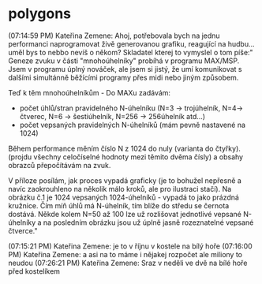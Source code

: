 polygons
========
(07:14:59 PM) Kateřina Zemene: Ahoj, potřebovala bych na jednu performanci naprogramovat živě generovanou grafiku, reagující na hudbu... uměl bys to nebbo nevíš o někom? Skladatel kterej to vymyslel o tom píše:"
Geneze zvuku v části "mnohoúhelníky" probíhá v programu MAX/MSP. Jsem v programu úplný nováček, ale jsem si jistý, že umí komunikovat s dalšími simultánně běžícími programy přes midi nebo jiným způsobem.

Teď k těm mnohoúhelníkům -
Do MAXu zadávám:

- počet úhlů/stran pravidelného N-úhelníku (N=3 -> trojúhelník, N=4-> čtverec, N=6 -> šestiúhelník, N=256 -> 256úhelník atd...)
- počet vepsaných pravidelných N-úhelníků (mám pevně nastavené na 1024)

Během performance měním číslo N z 1024 do nuly (varianta do čtyřky). (projdu všechny celočíselné hodnoty mezi těmito dvěma čísly) a obsahy obrazců přepočítávám na zvuk.

V příloze posílám, jak proces vypadá graficky (je to bohužel nepřesně a navíc zaokrouhleno na několik málo kroků, ale pro ilustraci stačí).
Na obrázku č.1 je 1024 vepsaných 1024-úhelníků - vypadá to jako prázdná kružnice. Čím míň úhlů má N-úhelník, tím blíže do středu se černota dostává. Někde kolem N=50 až 100 lze už rozlišovat jednotlivé vepsané N-úhelníky a na posledním obrázku jsou už úplně jasně rozeznatelné vepsané čtverce."

(07:15:21 PM) Kateřina Zemene: je to v říjnu v kostele na bílý hoře
(07:16:00 PM) Kateřina Zemene: a asi na to máme i nějakej rozpočet ale miliony to neudou
(07:26:21 PM) Kateřina Zemene: Sraz v neděli ve dvě na bílé hoře před kostelíkem
